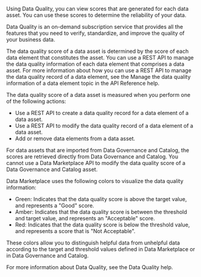Using Data Quality, you can view scores that are generated for each data asset. You can use these scores to determine the reliability of your data.

Data Quality is an on-demand subscription service that provides all the features that you need to verify, standardize, and improve the quality of your business data.

The data quality score of a data asset is determined by the score of each data element that constitutes the asset. You can use a REST API to manage the data quality information of each data element that comprises a data asset. For more information about how you can use a REST API to manage the data quality record of a data element, see the Manage the data quality information of a data element topic in the API Reference help.

The data quality score of a data asset is measured when you perform one of the following actions:

* Use a REST API to create a data quality record for a data element of a data asset.
* Use a REST API to modify the data quality record of a data element of a data asset.
* Add or remove data elements from a data asset.

For data assets that are imported from Data Governance and Catalog, the scores are retrieved directly from Data Governance and Catalog. You cannot use a Data Marketplace API to modify the data quality score of a Data Governance and Catalog asset.

Data Marketplace uses the following colors to visualize the data quality information:

* Green: Indicates that the data quality score is above the target value, and represents a "Good" score.
* Amber: Indicates that the data quality score is between the threshold and target value, and represents an "Acceptable" score.
* Red: Indicates that the data quality score is below the threshold value, and represents a score that is "Not Acceptable".

These colors allow you to distinguish helpful data from unhelpful data according to the target and threshold values defined in Data Marketplace or in Data Governance and Catalog.

For more information about Data Quality, see the Data Quality help.
